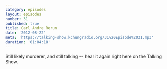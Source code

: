 ```yaml
---
category: episodes
layout: episodes
number: 31
published: true
title: Carl Andre Rerun
date: '2012-08-22'
meta: 'https://talking-show.kchungradio.org/31%20Episode%2031.mp3'
duration: '01:04:18'
---
```

Still likely murderer, and still talking -- hear it again right here on the Talking Show.
